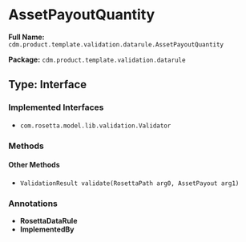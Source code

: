# AssetPayoutQuantity

**Full Name:** `cdm.product.template.validation.datarule.AssetPayoutQuantity`

**Package:** `cdm.product.template.validation.datarule`

## Type: Interface

### Implemented Interfaces

- `com.rosetta.model.lib.validation.Validator`

### Methods

#### Other Methods

- `ValidationResult validate(RosettaPath arg0, AssetPayout arg1)`

### Annotations

- **RosettaDataRule**
- **ImplementedBy**


